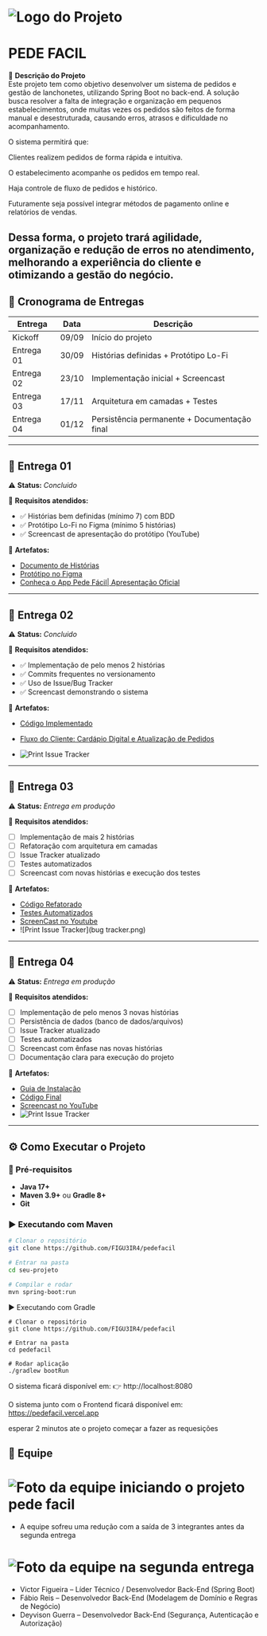# ![Logo do Projeto](./logo.png)  
# PEDE FACIL

📌 **Descrição do Projeto**  
Este projeto tem como objetivo desenvolver um sistema de pedidos e gestão de lanchonetes, utilizando Spring Boot no back-end. A solução busca resolver a falta de integração e organização em pequenos estabelecimentos, onde muitas vezes os pedidos são feitos de forma manual e desestruturada, causando erros, atrasos e dificuldade no acompanhamento.

O sistema permitirá que:

Clientes realizem pedidos de forma rápida e intuitiva.

O estabelecimento acompanhe os pedidos em tempo real.

Haja controle de fluxo de pedidos e histórico.

Futuramente seja possível integrar métodos de pagamento online e relatórios de vendas.

Dessa forma, o projeto trará agilidade, organização e redução de erros no atendimento, melhorando a experiência do cliente e otimizando a gestão do negócio.
---

## 📅 Cronograma de Entregas  
| Entrega | Data | Descrição |
|---------|------|-----------|
| Kickoff | 09/09 | Início do projeto |
| Entrega 01 | 30/09 | Histórias definidas + Protótipo Lo-Fi |
| Entrega 02 | 23/10 | Implementação inicial + Screencast |
| Entrega 03 | 17/11 | Arquitetura em camadas + Testes |
| Entrega 04 | 01/12 | Persistência permanente + Documentação final |

---

## 🚀 Entrega 01  
⚠️ **Status:** *Concluido*  

📌 **Requisitos atendidos:**  
- ✅ Histórias bem definidas (mínimo 7) com BDD  
- ✅ Protótipo Lo-Fi no Figma (mínimo 5 histórias)  
- ✅ Screencast de apresentação do protótipo (YouTube)  

📎 **Artefatos:**  
- [Documento de Histórias](https://trello.com/b/0dliEqij/pede-facil)  
- [Protótipo no Figma](https://www.figma.com/design/rM6kJKTfKaIOBLRFdH4Uh1/PROT%C3%93TIPO?node-id=0-1&t=28u6vrtfaZKs9FIJ-1)  
- [Conheça o App Pede Fácil| Apresentação Oficial](https://youtu.be/jsAPjRWsdQ8)

  
---

## 🚀 Entrega 02  
⚠️ **Status:** *Concluido*  

📌 **Requisitos atendidos:**  
- ✅ Implementação de pelo menos 2 histórias  
- ✅ Commits frequentes no versionamento  
- ✅ Uso de Issue/Bug Tracker  
- ✅ Screencast demonstrando o sistema  

📎 **Artefatos:**  
- [Código Implementado]()  
- [Fluxo do Cliente: Cardápio Digital e Atualização de Pedidos](https://www.youtube.com/shorts/NpYnYmv3klE)

- ![Print Issue Tracker](./bugtracker.png)  

---

## 🚀 Entrega 03  
⚠️ **Status:** *Entrega em produção*  

📌 **Requisitos atendidos:**  
- [ ] Implementação de mais 2 histórias  
- [ ] Refatoração com arquitetura em camadas  
- [ ] Issue Tracker atualizado  
- [ ] Testes automatizados  
- [ ] Screencast com novas histórias e execução dos testes  

📎 **Artefatos:**  
- [Código Refatorado]()  
- [Testes Automatizados]()  
- [ScreenCast no Youtube]([https://exemplo.com](https://youtu.be/q5XD1SljIvw))
- ![Print Issue Tracker](bug tracker.png)  

---

## 🚀 Entrega 04  
⚠️ **Status:** *Entrega em produção*  

📌 **Requisitos atendidos:**  
- [ ] Implementação de pelo menos 3 novas histórias  
- [ ] Persistência de dados (banco de dados/arquivos)  
- [ ] Issue Tracker atualizado  
- [ ] Testes automatizados  
- [ ] Screencast com ênfase nas novas histórias  
- [ ] Documentação clara para execução do projeto  

📎 **Artefatos:**  
- [Guia de Instalação]()  
- [Código Final]()  
- [Screencast no YouTube]()  
- ![Print Issue Tracker](./docs/issue-tracker-v3.png)  

---

## ⚙️ Como Executar o Projeto  

### 🔧 Pré-requisitos  
- **Java 17+**  
- **Maven 3.9+** ou **Gradle 8+**  
- **Git**  

### ▶️ Executando com Maven  
```bash
# Clonar o repositório
git clone https://github.com/FIGU3IR4/pedefacil

# Entrar na pasta
cd seu-projeto

# Compilar e rodar
mvn spring-boot:run 
```
▶️ Executando com Gradle
```
# Clonar o repositório
git clone https://github.com/FIGU3IR4/pedefacil

# Entrar na pasta
cd pedefacil

# Rodar aplicação
./gradlew bootRun
```
O sistema ficará disponível em:
👉 http://localhost:8080

O sistema junto com o Frontend ficará disponível em: https://pedefacil.vercel.app

esperar 2 minutos ate o projeto começar a fazer as requesições

## 👥 Equipe  
# ![Foto da equipe iniciando o projeto pede facil](./fotoequipe.png)

* A equipe sofreu uma redução com a saída de 3 integrantes antes da segunda entrega
# ![Foto da equipe na segunda entrega](fotoequipeentrega2.jpg)

- Victor Figueira – Líder Técnico / Desenvolvedor Back-End (Spring Boot)  
- Fábio Reis – Desenvolvedor Back-End (Modelagem de Domínio e Regras de Negócio)  
- Deyvison Guerra – Desenvolvedor Back-End (Segurança, Autenticação e Autorização)



